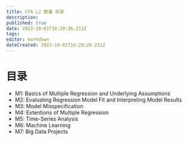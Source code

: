```yaml
---
title: CFA L2 数量 目录
description: 
published: true
date: 2023-10-01T16:29:26.211Z
tags: 
editor: markdown
dateCreated: 2023-10-01T16:29:26.211Z
---
```


# 目录
- M1: Basics of Multiple Regression and Underlying Assumptions
- M2: Evaluating Regression Model Fit and Interpreting Model Results
- M3: Model Misspecification
- M4: Extentions of Multiple Regression
- M5: Time-Series Analysis
- M6: Machine Learning
- M7: Big Data Projects